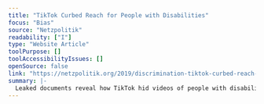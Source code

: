 ```yaml
---
title: "TikTok Curbed Reach for People with Disabilities"
focus: "Bias"
source: "Netzpolitik"
readability: ["I"]
type: "Website Article"
toolPurpose: []
toolAccessibilityIssues: []
openSource: false
link: "https://netzpolitik.org/2019/discrimination-tiktok-curbed-reach-for-people-with-disabilities/"
summary: |-
  Leaked documents reveal how TikTok hid videos of people with disabilities as well as members of the LGBTQ community and those who identify as fat under the guise of protecting vulnerable users.
---
```


